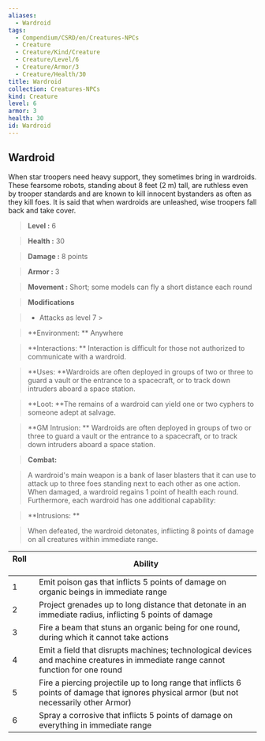 ```yaml
---
aliases:
  - Wardroid
tags:
  - Compendium/CSRD/en/Creatures-NPCs
  - Creature
  - Creature/Kind/Creature
  - Creature/Level/6
  - Creature/Armor/3
  - Creature/Health/30
title: Wardroid
collection: Creatures-NPCs
kind: Creature
level: 6
armor: 3
health: 30
id: Wardroid
---
```

## Wardroid    
When star troopers need heavy support, they sometimes bring in wardroids. These fearsome robots, standing about 8 feet (2 m) tall, are ruthless even by trooper standards and are known to kill innocent bystanders as often as they kill foes. It is said that when wardroids are unleashed, wise troopers fall back and take cover.    
  
    
> **Level :** 6    
> **Health :** 30    
> **Damage :** 8 points    
> **Armor :** 3    
> **Movement :** Short; some models can fly a short distance each round    
> **Modifications**    
>- Attacks as level 7 >  
>    
> **Environment: ** Anywhere    
> **Interactions: ** Interaction is difficult for those not authorized to communicate with a wardroid.    
> **Uses: **Wardroids are often deployed in groups of two or three to guard a vault or the entrance to a spacecraft, or to track down intruders aboard a space station.    
> **Loot: **The remains of a wardroid can yield one or two cyphers to someone adept at salvage.    
> **GM Intrusion: ** Wardroids are often deployed in groups of two or three to guard a vault or the entrance to a spacecraft, or to track down intruders aboard a space station.    
  
> **Combat:**   
> A wardroid's main weapon is a bank of laser blasters that it can use to attack up to three foes standing next to each other as one action. When damaged, a wardroid regains 1 point of health each round. Furthermore, each wardroid has one additional capability:    
    
  
> **Intrusions: **   
> When defeated, the wardroid detonates, inflicting 8 points of damage on all creatures within immediate range.    
    
  
| Roll &nbsp; &nbsp; &nbsp; | Ability                                                                                                                                    |
| ------------------------- | ------------------------------------------------------------------------------------------------------------------------------------------ |
| 1                         | Emit poison gas that inflicts 5 points of damage on organic beings in immediate range                                                      |
| 2                         | Project grenades up to long distance that detonate in an immediate radius, inflicting 5 points of damage                                   |
| 3                         | Fire a beam that stuns an organic being for one round, during which it cannot take actions                                                 |
| 4                         | Emit a field that disrupts machines; technological devices and machine creatures in immediate range cannot function for one round          |
| 5                         | Fire a piercing projectile up to long range that inflicts 6 points of damage that ignores physical armor (but not necessarily other Armor) |
| 6                         | Spray a corrosive that inflicts 5 points of damage on everything in immediate range                                                        |
